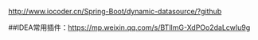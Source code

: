 <http://www.iocoder.cn/Spring-Boot/dynamic-datasource/?github>

##IDEA常用插件：https://mp.weixin.qq.com/s/BTlImG-XdPOo2daLcwIu9g

